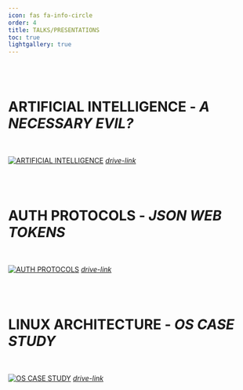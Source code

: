 ```yaml
---
icon: fas fa-info-circle
order: 4
title: TALKS/PRESENTATIONS
toc: true
lightgallery: true
---
```


<br /><br />

# ARTIFICIAL INTELLIGENCE - ***A NECESSARY EVIL?***

<br />

[![ARTIFICIAL INTELLIGENCE](https://codimd.s3.shivering-isles.com/demo/uploads/02a6da1fb9d19367162f42398.png)](https://drive.google.com/file/d/1Tj-3F9Cnzt0w4V2EbrzPLBrr3RP7imLV/view?usp=sharing)
_[drive-link]((https://drive.google.com/file/d/1Tj-3F9Cnzt0w4V2EbrzPLBrr3RP7imLV/view?usp=sharing))_

<br /><br />

# AUTH PROTOCOLS - ***JSON WEB TOKENS***

<br />

[![AUTH PROTOCOLS](https://codimd.s3.shivering-isles.com/demo/uploads/02a6da1fb9d19367162f42396.png)](https://docs.google.com/presentation/d/1uClADjF-neXkGDDdxZ3-MeJDwRn86q2QxEzPttYmTt4/edit?usp=sharing)
_[drive-link](https://docs.google.com/presentation/d/1uClADjF-neXkGDDdxZ3-MeJDwRn86q2QxEzPttYmTt4/edit?usp=sharing)_

<br /><br />

# LINUX ARCHITECTURE - ***OS CASE STUDY***

<br />

[![OS CASE STUDY](https://codimd.s3.shivering-isles.com/demo/uploads/02a6da1fb9d19367162f42397.png)](https://docs.google.com/presentation/d/1FLsEzcFSTXXr7sJKIMxhLEJjWD39_KHrDvw_YikCAKM/edit?usp=sharing)
_[drive-link](https://docs.google.com/presentation/d/1FLsEzcFSTXXr7sJKIMxhLEJjWD39_KHrDvw_YikCAKM/edit?usp=sharing)_
